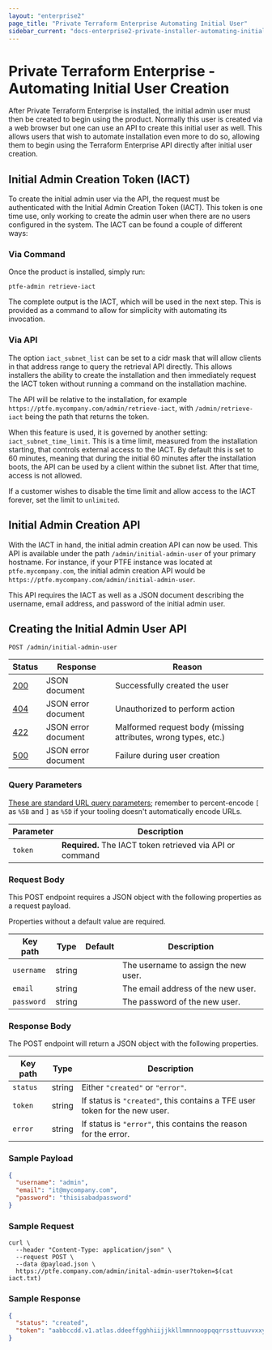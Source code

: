 ```yaml
---
layout: "enterprise2"
page_title: "Private Terraform Enterprise Automating Initial User"
sidebar_current: "docs-enterprise2-private-installer-automating-initial-user"
---
```


# Private Terraform Enterprise - Automating Initial User Creation

After Private Terraform Enterprise is installed, the initial admin user must then be created to begin using the product.
Normally this user is created via a web browser but one can use an API to create this initial user as well.
This allows users that wish to automate installation even more to do so, allowing them to begin using the Terraform Enterprise API directly after initial user creation.

## Initial Admin Creation Token (IACT)

To create the initial admin user via the API, the request must be authenticated with the Initial Admin Creation Token (IACT). This token is one time use,
only working to create the admin user when there are no users configured in the system. The IACT can be found a couple of different ways:

### Via Command

Once the product is installed, simply run:

```shell
ptfe-admin retrieve-iact
```

The complete output is the IACT, which will be used in the next step. This is provided as a command to allow for simplicity with automating its invocation.

### Via API

The option `iact_subnet_list` can be set to a cidr mask that will allow clients in that address range to query the retrieval API directly. This allows installers the ability to create the installation and then immediately request the IACT token without running a command on the installation machine.

The API will be relative to the installation, for example `https://ptfe.mycompany.com/admin/retrieve-iact`, with `/admin/retrieve-iact` being the path that returns the token.

When this feature is used, it is governed by another setting: `iact_subnet_time_limit`. This is a time limit, measured from the installation starting, that controls external access to the IACT. By default this is set to 60 minutes, meaning that during the initial 60 minutes after the installation boots, the API can be used by a client within the subnet list. After that time, access is not allowed.

If a customer wishes to disable the time limit and allow access to the IACT forever, set the limit to `unlimited`.

## Initial Admin Creation API

With the IACT in hand, the initial admin creation API can now be used. This API is available under the path `/admin/initial-admin-user` of your primary hostname. For instance, if your PTFE instance was located at `ptfe.mycompany.com`, the initial admin creation API would be `https://ptfe.mycompany.com/admin/initial-admin-user`.

This API requires the IACT as well as a JSON document describing the username, email address, and password of the initial admin user.

## Creating the Initial Admin User API

`POST /admin/initial-admin-user`

Status  | Response                                     | Reason
--------|----------------------------------------------|----------
[200][] | JSON document                                | Successfully created the user
[404][] | JSON error document                          | Unauthorized to perform action
[422][] | JSON error document                          | Malformed request body (missing attributes, wrong types, etc.)
[500][] | JSON error document                         | Failure during user creation

[200]: https://developer.mozilla.org/en-US/docs/Web/HTTP/Status/200
[400]: https://developer.mozilla.org/en-US/docs/Web/HTTP/Status/400
[404]: https://developer.mozilla.org/en-US/docs/Web/HTTP/Status/404
[422]: https://developer.mozilla.org/en-US/docs/Web/HTTP/Status/422
[500]: https://developer.mozilla.org/en-US/docs/Web/HTTP/Status/500

### Query Parameters

[These are standard URL query parameters](./index.html#query-parameters); remember to percent-encode `[` as `%5B` and `]` as `%5D` if your tooling doesn't automatically encode URLs.

Parameter               | Description
------------------------|------------
`token`                 | **Required.** The IACT token retrieved via API or command

### Request Body

This POST endpoint requires a JSON object with the following properties as a request payload.

Properties without a default value are required.

Key path                    | Type   | Default | Description
----------------------------|--------|---------|------------
`username`                  | string |         | The username to assign the new user.
`email`                     | string |         | The email address of the new user.
`password`                  | string |         | The password of the new user.

### Response Body

The POST endpoint will return a JSON object with the following properties.

Key path                    | Type   | Description
----------------------------|--------|------------
`status`                    | string | Either `"created"` or `"error"`.
`token`                     | string | If status is `"created"`, this contains a TFE user token for the new user.
`error`                     | string | If status is `"error"`, this contains the reason for the error.

### Sample Payload

```json
{
  "username": "admin",
  "email": "it@mycompany.com",
  "password": "thisisabadpassword"
}
```

### Sample Request

```shell
curl \
  --header "Content-Type: application/json" \
  --request POST \
  --data @payload.json \
  https://ptfe.company.com/admin/inital-admin-user?token=$(cat iact.txt)
```

### Sample Response

```json
{
  "status": "created",
  "token": "aabbccdd.v1.atlas.ddeeffgghhiijjkkllmmnnooppqqrrssttuuvvxxyyzz"
}
```
